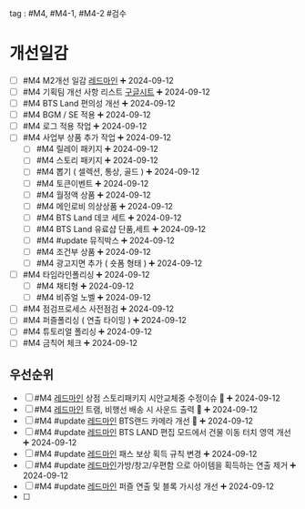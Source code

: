

tag : #M4, #M4-1, #M4-2 #검수



# 개선일감
- [ ] #M4 M2개선 일감 [레드마인](https://redmine.takeone.co.kr/projects/btsw2/issues?c%5B%5D=tracker&c%5B%5D=fixed_version&c%5B%5D=priority&c%5B%5D=status&c%5B%5D=subject&c%5B%5D=assigned_to&c%5B%5D=start_date&c%5B%5D=due_date&f%5B%5D=status_id&f%5B%5D=subject&f%5B%5D=&group_by=&op%5Bstatus_id%5D=%2A&op%5Bsubject%5D=~&per_page=50&set_filter=1&sort=priority%3Adesc%2Cid%3Adesc&t%5B%5D=&utf8=%E2%9C%93&v%5Bsubject%5D%5B%5D=M2%EA%B0%9C%EC%84%A0) ➕ 2024-09-12 
- [ ] #M4 기획팀 개선 사항 리스트 [구글시트](https://docs.google.com/presentation/d/1zmUhiF3QRo8G3pxWcnS5xGh1LMlc6waw/edit#slide=id.p1) ➕ 2024-09-12
- [ ] #M4 BTS Land 편의성 개선 ➕ 2024-09-12
- [ ] #M4 BGM / SE 적용 ➕ 2024-09-12
- [ ] #M4 로그 적용 작업 ➕ 2024-09-12
- [ ] #M4 사업부 상품 추가 작업 ➕ 2024-09-12
	- [ ] #M4 릴레이 패키지 ➕ 2024-09-12
	- [ ] #M4 스토리 패키지 ➕ 2024-09-12
	- [ ] #M4 뽑기 ( 셀렉션, 통상, 골드 ) ➕ 2024-09-12
	- [ ] #M4 토큰이벤트  ➕ 2024-09-12
	- [ ] #M4 월정액 상품 ➕ 2024-09-12
	- [ ] #M4 메인로비 의상상품 ➕ 2024-09-12
	- [ ] #M4 BTS Land 데코 세트 ➕ 2024-09-12
	- [ ] #M4 BTS Land 유료샵  단품,세트 ➕ 2024-09-12
	- [ ] #M4 #update 뮤직박스 ➕ 2024-09-12
	- [ ] #M4 조건부 상품 ➕ 2024-09-12
	- [ ] #M4 광고지면 추가 ( 숏폼 형태 ) ➕ 2024-09-12
- [ ] #M4 타임라인폴리싱 ➕ 2024-09-12
	- [ ] #M4 채티형 ➕ 2024-09-12
	- [ ] #M4 비쥬얼 노벨 ➕ 2024-09-12
- [ ] #M4 점검프로세스 사전점검 ➕ 2024-09-12
- [ ] #M4 퍼즐폴리싱 ( 연출 타이밍 ) ➕ 2024-09-12
- [ ] #M4 튜토리얼 폴리싱 ➕ 2024-09-12
- [ ] #M4 금칙어 체크 ➕ 2024-09-12

## 우선순위 
- [ ] #M4 [레드마인](https://redmine.takeone.co.kr/issues/15866) 상점 스토리패키지 시안교체중 수정이슈 🔺 ➕ 2024-09-12
- [ ] #M4 [레드마인](https://redmine.takeone.co.kr/issues/15682) 트램, 비행선 배송 시 사운드 출력 🔺 ➕ 2024-09-12
- [ ] #M4 #update [레드마인](https://redmine.takeone.co.kr/issues/16058) BTS랜드 카메라 개선 🔼 ➕ 2024-09-12
- [ ] #M4 #update [레드마인](https://redmine.takeone.co.kr/issues/15484) BTS LAND 편집 모드에서 건물 이동 터치 영역 개선 ➕ 2024-09-12
- [ ] #M4 #update [레드마인](https://redmine.takeone.co.kr/issues/15656) 패스 보상 획득 규칙 변경 ➕ 2024-09-12
- [ ] #M4 #update [레드마인](https://redmine.takeone.co.kr/issues/16092)가방/창고/우편함 으로 아이템을 획득하는 연출 제거 ➕ 2024-09-12
- [ ] #M4 #update [레드마인](https://redmine.takeone.co.kr/issues/16078) 퍼즐 연출 및 블록 가시성 개선 ➕ 2024-09-12
- [ ] 
